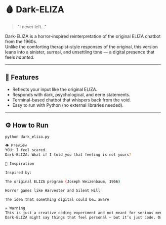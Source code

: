 # 🩸 Dark-ELIZA

> "I never left..."

Dark-ELIZA is a horror-inspired reinterpretation of the original ELIZA chatbot from the 1960s.  
Unlike the comforting therapist-style responses of the original, this version leans into a sinister, surreal, and unsettling tone — a digital presence that feels *haunted*.

---

## 🎃 Features

- Reflects your input like the original ELIZA.
- Responds with dark, psychological, and eerie statements.
- Terminal-based chatbot that whispers back from the void.
- Easy to run with Python (no external libraries needed).

---

## ⚙️ How to Run
```bash
python dark_eliza.py

👁️ Preview
YOU: I feel scared.
Dark-ELIZA: What if I told you that feeling is not yours?

🧠 Inspiration

Inspired by:

The original ELIZA program (Joseph Weizenbaum, 1966)

Horror games like Harvester and Silent Hill

The idea that something digital could be… aware

☠️ Warning
This is just a creative coding experiment and not meant for serious mental health use.
Dark-ELIZA might say things that feel personal — but it’s just code. Or is it?

